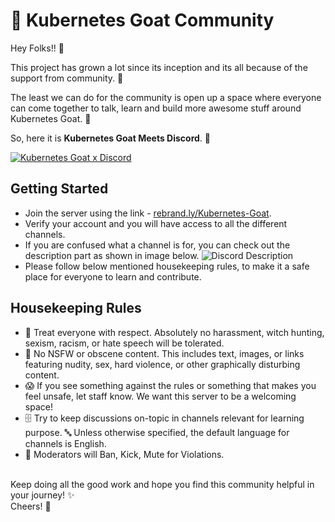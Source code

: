 # 🎊 Kubernetes Goat Community

Hey Folks!! 👋

This project has grown a lot since its inception and its all because of the support from community. 🙏

The least we can do for the community is open up a space where everyone can come together to talk, learn and build more awesome stuff around Kubernetes Goat. 🌱

So, here it is **Kubernetes Goat Meets Discord**. 🚀

[![Kubernetes Goat x Discord](/img/discord-x-k8sgoat.jpg)](https://rebrand.ly/Kubernetes-Goat/)

## Getting Started
* Join the server using the link - [rebrand.ly/Kubernetes-Goat](https://rebrand.ly/Kubernetes-Goat/).
* Verify your account and you will have access to all the different channels.
* If you are confused what a channel is for, you can check out the description part as shown in image below.
   ![Discord Description](/img/discord-description.png)
* Please follow below mentioned housekeeping rules, to make it a safe place for everyone to learn and contribute.

## Housekeeping Rules
* 🙇 Treat everyone with respect. Absolutely no harassment, witch hunting, sexism, racism, or hate speech will be tolerated.
* 🔞 No NSFW or obscene content. This includes text, images, or links featuring nudity, sex, hard violence, or other graphically disturbing content.
* 😱 If you see something against the rules or something that makes you feel unsafe, let staff know. We want this server to be a welcoming space!
* 🗄️ Try to keep discussions on-topic in channels relevant for learning purpose.
🔤 Unless otherwise specified, the default language for channels is English.
* 🚫 Moderators will Ban, Kick, Mute for Violations.

<br>
Keep doing all the good work and hope you find this community helpful in your journey! ✨

<br>
Cheers! 🥂


